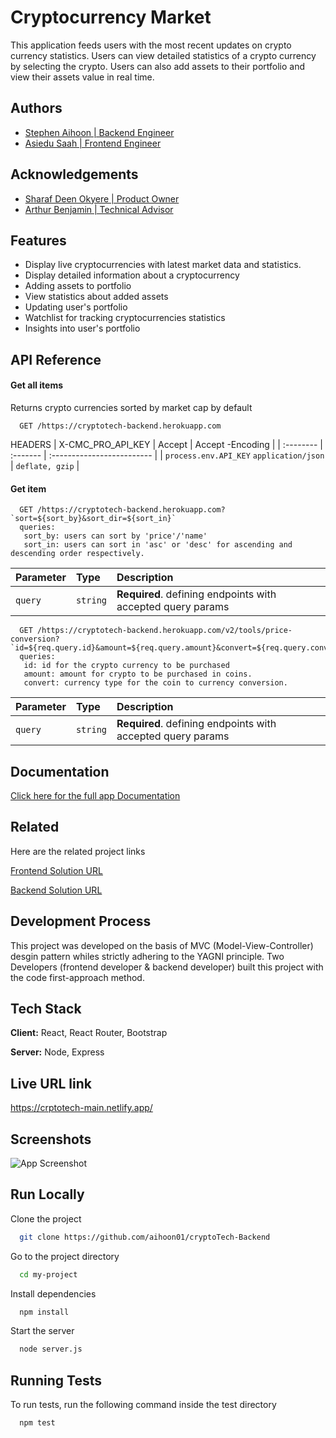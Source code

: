 
# Cryptocurrency Market

This application feeds users with the most recent updates on crypto currency statistics. Users can view detailed statistics of a crypto currency by selecting the crypto. Users can also add assets to their portfolio and view their assets value in real time.

## Authors

- [Stephen Aihoon | Backend Engineer](https://github.com/aihoon01)
- [Asiedu  Saah | Frontend Engineer](https://github.com/amalisaah)



## Acknowledgements

 - [Sharaf Deen Okyere | Product Owner](sharaf.okyere@amalitech.org)
 - [Arthur Benjamin | Technical Advisor](arthur.benjamin@amalitech.com)


## Features

- Display live cryptocurrencies with latest market data and statistics.
- Display detailed information about a cryptocurrency
- Adding assets to portfolio
- View statistics about added assets
- Updating user's portfolio
- Watchlist for tracking cryptocurrencies statistics
- Insights into user's portfolio


## API Reference

#### Get all items
Returns crypto currencies sorted by market cap by default

```http
  GET /https://cryptotech-backend.herokuapp.com
```
HEADERS
| X-CMC_PRO_API_KEY | Accept     | Accept -Encoding                |
| :-------- | :------- | :------------------------- |
| `process.env.API_KEY`
 `application/json` | `deflate, gzip` |

#### Get item

```http
  GET /https://cryptotech-backend.herokuapp.com?`sort=${sort_by}&sort_dir=${sort_in}`
  queries:
   sort_by: users can sort by 'price'/'name'
   sort_in: users can sort in 'asc' or 'desc' for ascending and descending order respectively. 
```

| Parameter | Type     | Description                       |
| :-------- | :------- | :-------------------------------- |
| `query`      | `string` | **Required**. defining endpoints with accepted query params |


```http
  GET /https://cryptotech-backend.herokuapp.com/v2/tools/price-conversion?`id=${req.query.id}&amount=${req.query.amount}&convert=${req.query.convert}`
  queries:
   id: id for the crypto currency to be purchased
   amount: amount for crypto to be purchased in coins.
   convert: currency type for the coin to currency conversion. 
```

| Parameter | Type     | Description                       |
| :-------- | :------- | :-------------------------------- |
| `query`      | `string` | **Required**. defining endpoints with accepted query params |







## Documentation
[Click here for the full app Documentation](https://git.heroku.com/cryptotech-backend.git/api-docs) 
## Related

Here are the related project links 

[Frontend Solution URL](https://github.com/amalisaah/crptotech)

[Backend Solution URL](https://github.com/aihoon01/cryptoTech-Backend)


## Development Process
This project was developed on the basis of MVC (Model-View-Controller) desgin pattern whiles strictly adhering to the YAGNI principle. Two Developers (frontend developer & backend developer) built this project with the code first-approach method. 
## Tech Stack

**Client:** React, React Router, Bootstrap

**Server:** Node, Express


## Live URL link

https://crptotech-main.netlify.app/


## Screenshots

![App Screenshot](https://crptotech-main.netlify.app/)


## Run Locally

Clone the project

```bash
  git clone https://github.com/aihoon01/cryptoTech-Backend
```

Go to the project directory

```bash
  cd my-project
```

Install dependencies

```bash
  npm install
```

Start the server

```bash
  node server.js
```


## Running Tests

To run tests, run the following command inside the test directory

```bash
  npm test
```

